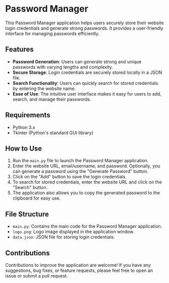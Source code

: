 # Password Manager

This Password Manager application helps users securely store their website login credentials and generate strong passwords. It provides a user-friendly interface for managing passwords efficiently.

## Features

- **Password Generation**: Users can generate strong and unique passwords with varying lengths and complexity.
- **Secure Storage**: Login credentials are securely stored locally in a JSON file.
- **Search Functionality**: Users can quickly search for stored credentials by entering the website name.
- **Ease of Use**: The intuitive user interface makes it easy for users to add, search, and manage their passwords.

## Requirements

- Python 3.x
- Tkinter (Python's standard GUI library)

## How to Use

1. Run the `main.py` file to launch the Password Manager application.
2. Enter the website URL, email/username, and password. Optionally, you can generate a password using the "Generate Password" button.
3. Click on the "Add" button to save the login credentials.
4. To search for stored credentials, enter the website URL and click on the "Search" button.
5. The application also allows you to copy the generated password to the clipboard for easy use.

## File Structure

- `main.py`: Contains the main code for the Password Manager application.
- `logo.png`: Logo image displayed in the application window.
- `data.json`: JSON file for storing login credentials.

## Contributions

Contributions to improve the application are welcome! If you have any suggestions, bug fixes, or feature requests, please feel free to open an issue or submit a pull request.
